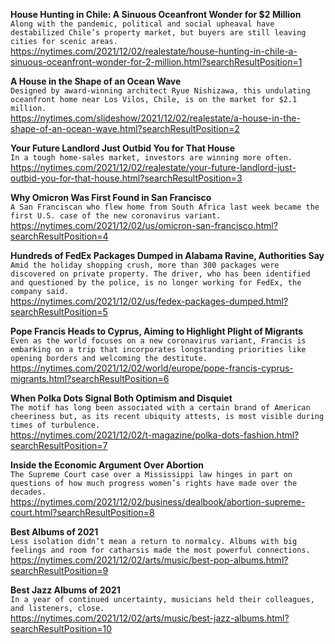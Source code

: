 **House Hunting in Chile: A Sinuous Oceanfront Wonder for $2 Million**\
`Along with the pandemic, political and social upheaval have destabilized Chile’s property market, but buyers are still leaving cities for scenic areas.`\
https://nytimes.com/2021/12/02/realestate/house-hunting-in-chile-a-sinuous-oceanfront-wonder-for-2-million.html?searchResultPosition=1

**A House in the Shape of an Ocean Wave**\
`Designed by award-winning architect Ryue Nishizawa, this undulating oceanfront home near Los Vilos, Chile, is on the market for $2.1 million.`\
https://nytimes.com/slideshow/2021/12/02/realestate/a-house-in-the-shape-of-an-ocean-wave.html?searchResultPosition=2

**Your Future Landlord Just Outbid You for That House**\
`In a tough home-sales market, investors are winning more often.`\
https://nytimes.com/2021/12/02/realestate/your-future-landlord-just-outbid-you-for-that-house.html?searchResultPosition=3

**Why Omicron Was First Found in San Francisco**\
`A San Franciscan who flew home from South Africa last week became the first U.S. case of the new coronavirus variant.`\
https://nytimes.com/2021/12/02/us/omicron-san-francisco.html?searchResultPosition=4

**Hundreds of FedEx Packages Dumped in Alabama Ravine, Authorities Say**\
`Amid the holiday shopping crush, more than 300 packages were discovered on private property. The driver, who has been identified and questioned by the police, is no longer working for FedEx, the company said.`\
https://nytimes.com/2021/12/02/us/fedex-packages-dumped.html?searchResultPosition=5

**Pope Francis Heads to Cyprus, Aiming to Highlight Plight of Migrants**\
`Even as the world focuses on a new coronavirus variant, Francis is embarking on a trip that incorporates longstanding priorities like opening borders and welcoming the destitute.`\
https://nytimes.com/2021/12/02/world/europe/pope-francis-cyprus-migrants.html?searchResultPosition=6

**When Polka Dots Signal Both Optimism and Disquiet**\
`The motif has long been associated with a certain brand of American cheeriness but, as its recent ubiquity attests, is most visible during times of turbulence.`\
https://nytimes.com/2021/12/02/t-magazine/polka-dots-fashion.html?searchResultPosition=7

**Inside the Economic Argument Over Abortion**\
`The Supreme Court case over a Mississippi law hinges in part on questions of how much progress women’s rights have made over the decades.`\
https://nytimes.com/2021/12/02/business/dealbook/abortion-supreme-court.html?searchResultPosition=8

**Best Albums of 2021**\
`Less isolation didn’t mean a return to normalcy. Albums with big feelings and room for catharsis made the most powerful connections.`\
https://nytimes.com/2021/12/02/arts/music/best-pop-albums.html?searchResultPosition=9

**Best Jazz Albums of 2021**\
`In a year of continued uncertainty, musicians held their colleagues, and listeners, close.`\
https://nytimes.com/2021/12/02/arts/music/best-jazz-albums.html?searchResultPosition=10


